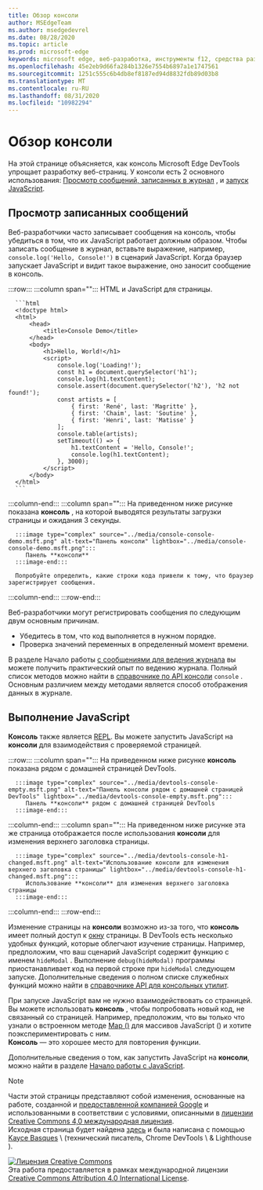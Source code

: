 ```yaml
---
title: Обзор консоли
author: MSEdgeTeam
ms.author: msedgedevrel
ms.date: 08/28/2020
ms.topic: article
ms.prod: microsoft-edge
keywords: microsoft edge, веб-разработка, инструменты f12, средства разработчика
ms.openlocfilehash: 45e2eb9d66fa284b1326e7554b6897a1e1747561
ms.sourcegitcommit: 1251c555c6b4db8ef8187ed94d8832fdb89d03b8
ms.translationtype: MT
ms.contentlocale: ru-RU
ms.lasthandoff: 08/31/2020
ms.locfileid: "10982294"
---
```

<!-- Copyright Kayce Basques 

   Licensed under the Apache License, Version 2.0 (the "License");
   you may not use this file except in compliance with the License.
   You may obtain a copy of the License at

       https://www.apache.org/licenses/LICENSE-2.0

   Unless required by applicable law or agreed to in writing, software
   distributed under the License is distributed on an "AS IS" BASIS,
   WITHOUT WARRANTIES OR CONDITIONS OF ANY KIND, either express or implied.
   See the License for the specific language governing permissions and
   limitations under the License.  -->





# Обзор консоли   

  

На этой странице объясняется, как консоль Microsoft Edge DevTools упрощает разработку веб-страниц.  У консоли есть 2 основного использования: [Просмотр сообщений, записанных в журнал](#viewing-logged-messages) , и [запуск JavaScript](#running-javascript).  

## Просмотр записанных сообщений   

Веб-разработчики часто записывает сообщения на консоль, чтобы убедиться в том, что их JavaScript работает должным образом.  Чтобы записать сообщение в журнал, вставьте выражение, например, `console.log('Hello, Console!')` в сценарий JavaScript.  Когда браузер запускает JavaScript и видит такое выражение, оно заносит сообщение в консоль.  

:::row:::
   :::column span="":::
      HTML и JavaScript для страницы.  
      
      ```html
      <!doctype html>
      <html>
          <head>
              <title>Console Demo</title>
          </head>
          <body>
              <h1>Hello, World!</h1>
              <script>
                  console.log('Loading!');
                  const h1 = document.querySelector('h1');
                  console.log(h1.textContent);
                  console.assert(document.querySelector('h2'), 'h2 not found!');
                  const artists = [
                      { first: 'René', last: 'Magritte' },
                      { first: 'Chaim', last: 'Soutine' },
                      { first: 'Henri', last: 'Matisse' }
                  ];
                  console.table(artists);
                  setTimeout(() => {
                      h1.textContent = 'Hello, Console!';
                      console.log(h1.textContent);
                  }, 3000);
              </script>
          </body>
      </html>
      ```  
   :::column-end:::
   :::column span="":::
      На приведенном ниже рисунке показана **консоль** , на которой выводятся результаты загрузки страницы и ожидания 3 секунды.  
      
      :::image type="complex" source="../media/console-console-demo.msft.png" alt-text="Панель консоли" lightbox="../media/console-console-demo.msft.png":::
         Панель **консоли**  
      :::image-end:::  
      
      Попробуйте определить, какие строки кода привели к тому, что браузер зарегистрирует сообщения.  
   :::column-end:::
:::row-end:::  

Веб-разработчики могут регистрировать сообщения по следующим двум основным причинам.  

*   Убедитесь в том, что код выполняется в нужном порядке.  
*   Проверка значений переменных в определенный момент времени.  

В разделе Начало работы [с сообщениями для ведения журнала][DevtoolsConsoleLoggingMessages] вы можете получить практический опыт по ведению журнала.  Полный список методов можно найти в [справочнике по API консоли][DevToolsConsoleAPI] `console` .  Основным различием между методами является способ отображения данных в журнале.  

## Выполнение JavaScript   

**Консоль** также является [REPL][WikiREPLoop].  Вы можете запустить JavaScript на **консоли** для взаимодействия с проверяемой страницей.   

:::row:::
   :::column span="":::
      На приведенном ниже рисунке **консоль** показана рядом с домашней страницей DevTools.  
      
      :::image type="complex" source="../media/devtools-console-empty.msft.png" alt-text="Панель консоли рядом с домашней страницей DevTools" lightbox="../media/devtools-console-empty.msft.png":::
         Панель **консоли** рядом с домашней страницей DevTools  
      :::image-end:::  
   :::column-end:::
   :::column span="":::
      На приведенном ниже рисунке эта же страница отображается после использования **консоли** для изменения верхнего заголовка страницы.
      
      :::image type="complex" source="../media/devtools-console-h1-changed.msft.png" alt-text="Использование консоли для изменения верхнего заголовка страницы" lightbox="../media/devtools-console-h1-changed.msft.png":::
         Использование **консоли** для изменения верхнего заголовка страницы  
      :::image-end:::  
   :::column-end:::
:::row-end:::

Изменение страницы на **консоли** возможно из-за того, что **консоль** имеет полный доступ к [окну][MDNWindow] страницы.  В DevTools есть несколько удобных функций, которые облегчают изучение страницы.  Например, предположим, что ваш сценарий JavaScript содержит функцию с именем `hideModal` .  Выполнение `debug(hideModal)` программы приостанавливает код на первой строке при `hideModal` следующем запуске.  Дополнительные сведения о полном списке служебных функций можно найти в [справочнике API для консольных утилит][DevtoolsConsoleUtilitiesDebug].  

При запуске JavaScript вам не нужно взаимодействовать со страницей.  Вы можете использовать **консоль** , чтобы попробовать новый код, не связанный со страницей.  Например, предположим, что вы только что узнали о встроенном методе [Map ()][MDNMap] для массивов JavaScript () и хотите поэкспериментировать с ним.  
**Консоль** — это хорошее место для повторения функции.  

Дополнительные сведения о том, как запустить JavaScript на **консоли**, можно найти в разделе [Начало работы с JavaScript][DevtoolsConsoleRunningJavascript].  

   

  

<!-- links -->  

[DevToolsConsoleAPI]: ./api.md "Справочник по API консоли | Документы Microsoft"  
[DevtoolsConsoleLoggingMessages]: ./log.md "Начало работы с сообщениями в журнале на консоли | Документы Microsoft"  
[DevtoolsConsoleRunningJavascript]: ./javascript.md "Начало работы с JavaScript на консоли | Документы Microsoft"  
[DevtoolsConsoleUtilitiesDebug]: ./utilities.md#debug "Справочник по API для служебных программ консоли | Документы Microsoft"  

[MDNMap]: https://developer.mozilla.org/docs/Web/JavaScript/Reference/Global_Objects/Array/map "Array. prototype. Map () | MDN"  
[MDNWindow]: https://developer.mozilla.org/docs/Web/API/Window "Окно | MDN"  

[WikiREPLoop]: https://en.wikipedia.org/wiki/Read%E2%80%93eval%E2%80%93print_loop "Read – eval — цикл печати — Википедии"  

> [!NOTE]
> Части этой страницы представляют собой изменения, основанные на работе, созданной и [предоставленной компанией Google][GoogleSitePolicies] и использованными в соответствии с условиями, описанными в [лицензии Creative Commons 4,0 международная лицензия][CCA4IL].  
> Исходная страница будет найдена [здесь](https://developers.google.com/web/tools/chrome-devtools/console/index) и была написана с помощью [Kayce Basques][KayceBasques] \ (технический писатель, Chrome DevTools \ & Lighthouse \).  

[![Лицензия Creative Commons][CCby4Image]][CCA4IL]  
Эта работа предоставляется в рамках международной лицензии [Creative Commons Attribution 4.0 International License][CCA4IL].  

[CCA4IL]: https://creativecommons.org/licenses/by/4.0  
[CCby4Image]: https://i.creativecommons.org/l/by/4.0/88x31.png  
[GoogleSitePolicies]: https://developers.google.com/terms/site-policies  
[KayceBasques]: https://developers.google.com/web/resources/contributors/kaycebasques  
